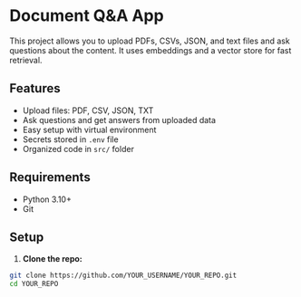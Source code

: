# Document Q&A App

This project allows you to upload PDFs, CSVs, JSON, and text files and ask questions about the content. It uses embeddings and a vector store for fast retrieval.

## Features

- Upload files: PDF, CSV, JSON, TXT
- Ask questions and get answers from uploaded data
- Easy setup with virtual environment
- Secrets stored in `.env` file
- Organized code in `src/` folder

## Requirements

- Python 3.10+
- Git

## Setup

1. **Clone the repo:**

```bash
git clone https://github.com/YOUR_USERNAME/YOUR_REPO.git
cd YOUR_REPO
